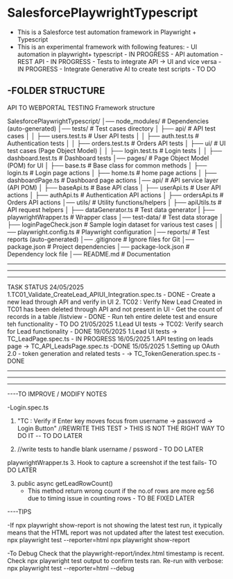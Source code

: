 # SalesforcePlaywrightTypescript

- This is a Salesforce test automation framework in Playwright + Typescript
- This is an experimental framework with following features: - UI automation in playwright+ typescript - IN PROGRESS - API automation - REST API - IN PROGRESS - Tests to integrate API -> UI and vice versa - IN PROGRESS - Integrate Generative AI to create test scripts - TO DO

## -FOLDER STRUCTURE

API TO WEBPORTAL TESTING Framework structure

SalesforcePlaywrightTypescript/
│── node_modules/ # Dependencies (auto-generated)
│── tests/ # Test cases directory
│ ├── api/ # API test cases
│ │ ├── users.test.ts # User API tests
│ │ ├── auth.test.ts # Authentication tests
│ │ ├── orders.test.ts # Orders API tests
│ ├── ui/ # UI test cases (Page Object Model)
│ │ ├── login.test.ts # Login tests
│ │ ├── dashboard.test.ts # Dashboard tests
│── pages/ # Page Object Model (POM) for UI
│ ├── base.ts # Base class for common methods
│ ├── login.ts # Login page actions
│ ├── home.ts # home page actions
│ ├── dashboardPage.ts # Dashboard page actions
│── api/ # API service layer (API POM)
│ ├── baseApi.ts # Base API class
│ ├── userApi.ts # User API actions
│ ├── authApi.ts # Authentication API actions
│ ├── ordersApi.ts # Orders API actions
│── utils/ # Utility functions/helpers
│ ├── apiUtils.ts # API request helpers
│ ├── dataGenerator.ts # Test data generator
| ├── playwrightWrapper.ts # Wrapper class
│── test-data/ # Test data storage
│ ├── loginPageCheck.json # Sample login dataset for various test cases
│
|── playwright.config.ts # Playwright configuration
│── reports/ # Test reports (auto-generated)
│── .gitignore # Ignore files for Git
│── package.json # Project dependencies
│── package-lock.json # Dependency lock file
│── README.md # Documentation

---

---

---

TASK STATUS
24/05/2025 1.TC01_Validate_CreateLead_APIUI_Integration.spec.ts - DONE - Create a new lead through API and verify in UI 2. TC02 : Verify New Lead Created in TC01 has been deleted through API and not present in UI - Get the count of records in a table /listview - DONE - Run teh entire delete test and ensure teh functionality - TO DO
21/05/2025 1.Lead UI tests -> TC02: Verify search for Lead functionality - DONE
19/05/2025 1.Lead UI tests -> TC_LeadPage.spec.ts - IN PROGRESS
16/05/2025 1.API testing on leads page -> TC_API_LeadsPage.spec.ts -DONE
15/05/2025 1.Setting up OAuth 2.0 - token generation and related tests - -> TC_TokenGeneration.spec.ts - DONE

---

---

---

----TO IMPROVE / MODIFY NOTES

-Login.spec.ts

1.  "TC : Verify if Enter key moves focus from username -> password -> Login Button"
    //REWRITE THIS TEST > THIS IS NOT THE RIGHT WAY TO DO IT -- TO DO LATER

2.  //write tests to handle blank username / pssword - TO DO LATER

playwrightWrapper.ts 3. Hook to capture a screenshot if the test fails- TO DO LATER

3. public async getLeadRowCount()
   - This method return wrong count if the no.of rows are more eg:56 due to timing issue in counting rows - TO BE FIXED LATER

----TIPS

-If npx playwright show-report is not showing the latest test run, it typically means that the HTML report was not updated after the latest test execution.
npx playwright test --reporter=html
npx playwright show-report

-To Debug
Check that the playwright-report/index.html timestamp is recent.
Check npx playwright test output to confirm tests ran.
Re-run with verbose:
npx playwright test --reporter=html --debug

